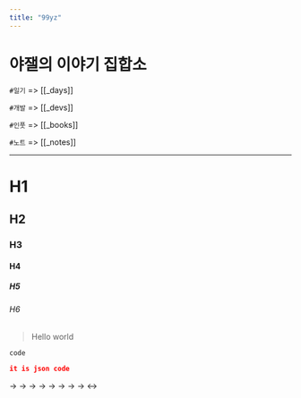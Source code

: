 ```yaml
---
title: "99yz"
---
```


# 야잴의 이야기 집합소

`#일기` => [[_days]]

`#개발` => [[_devs]]

`#인풋` => [[_books]]

`#노트` => [[_notes]]

---

# H1

## H2

### H3

#### H4

##### H5

###### H6

> Hello world

`code`

```json
it is json code
```

->
->
->
->
->
->
->
->
<->
